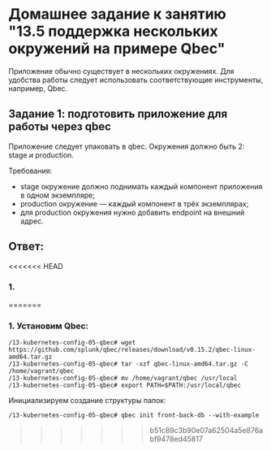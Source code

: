 # Домашнее задание к занятию "13.5 поддержка нескольких окружений на примере Qbec"
Приложение обычно существует в нескольких окружениях. Для удобства работы следует использовать соответствующие инструменты, например, Qbec.

## Задание 1: подготовить приложение для работы через qbec
Приложение следует упаковать в qbec. Окружения должно быть 2: stage и production. 

Требования:
* stage окружение должно поднимать каждый компонент приложения в одном экземпляре;
* production окружение — каждый компонент в трёх экземплярах;
* для production окружения нужно добавить endpoint на внешний адрес.

## Ответ:

<<<<<<< HEAD
### 1. 
=======
### 1. Установим Qbec: 
```
/13-kubernetes-config-05-qbec# wget https://github.com/splunk/qbec/releases/download/v0.15.2/qbec-linux-amd64.tar.gz
/13-kubernetes-config-05-qbec# tar -xzf qbec-linux-amd64.tar.gz -C /home/vagrant/qbec
/13-kubernetes-config-05-qbec# mv /home/vagrant/qbec /usr/local
/13-kubernetes-config-05-qbec# export PATH=$PATH:/usr/local/qbec
```
  
Инициализируем создание структуры папок:
```
/13-kubernetes-config-05-qbec# qbec init front-back-db --with-example
```
>>>>>>> b51c89c3b90e07a62504a5e876abf9478ed45817

